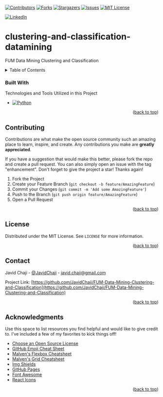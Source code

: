 <a name="readme-top"></a>


[![Contributors][contributors-shield]][contributors-url]
[![Forks][forks-shield]][forks-url]
[![Stargazers][stars-shield]][stars-url]
[![Issues][issues-shield]][issues-url]
[![MIT License][license-shield]][license-url]



[![LinkedIn][linkedin-shield]][javid-linkedin-url]

# clustering-and-classification-datamining

FUM Data Mining Clustering and Classification



<!-- TABLE OF CONTENTS -->
<details>
  <summary>Table of Contents</summary>
  <ol>
    <li>
      <a href="#about-the-project">About The Project</a>
      <ul>
        <li><a href="#built-with">Built With</a></li>
      </ul>
    </li>
    <li>
      <a href="#getting-started">Getting Started</a>
      <ul>
        <li><a href="#prerequisites">Prerequisites</a></li>
        <li><a href="#installation">Installation</a></li>
      </ul>
    </li>
    <li><a href="#usage">Usage</a></li>
    <li><a href="#roadmap">Roadmap</a></li>
    <li><a href="#contributing">Contributing</a></li>
    <li><a href="#license">License</a></li>
    <li><a href="#contact">Contact</a></li>
    <li><a href="#acknowledgments">Acknowledgments</a></li>
  </ol>
</details>




### Built With

<!-- This section should list any major frameworks/libraries used to bootstrap your project. Leave any add-ons/plugins for the acknowledgements section. Here are a few examples. -->

Technologies and Tools Utilized in this Project

- [![Python][Python-Shield]][Python-url]

<p align="right">(<a href="#readme-top">back to top</a>)</p>





<!-- CONTRIBUTING -->
## Contributing

Contributions are what make the open source community such an amazing place to learn, inspire, and create. Any contributions you make are **greatly appreciated**.

If you have a suggestion that would make this better, please fork the repo and create a pull request. You can also simply open an issue with the tag "enhancement".
Don't forget to give the project a star! Thanks again!

1. Fork the Project
2. Create your Feature Branch (`git checkout -b feature/AmazingFeature`)
3. Commit your Changes (`git commit -m 'Add some AmazingFeature'`)
4. Push to the Branch (`git push origin feature/AmazingFeature`)
5. Open a Pull Request

<p align="right">(<a href="#readme-top">back to top</a>)</p>




<!-- LICENSE -->
## License

Distributed under the MIT License. See `LICENSE` for more information.

<p align="right">(<a href="#readme-top">back to top</a>)</p>



<!-- CONTACT -->
## Contact

Javid Chaji - [@JavidChaji](https://x.com/JavidChaji) - javid.chaji@gmail.com

Project Link: [https://github.com/JavidChaji/FUM-Data-Mining-Clustering-and-Classification](https://github.com/JavidChaji/FUM-Data-Mining-Clustering-and-Classification)

<p align="right">(<a href="#readme-top">back to top</a>)</p>




<!-- ACKNOWLEDGMENTS -->
## Acknowledgments

Use this space to list resources you find helpful and would like to give credit to. I've included a few of my favorites to kick things off!

* [Choose an Open Source License](https://choosealicense.com)
* [GitHub Emoji Cheat Sheet](https://www.webpagefx.com/tools/emoji-cheat-sheet)
* [Malven's Flexbox Cheatsheet](https://flexbox.malven.co/)
* [Malven's Grid Cheatsheet](https://grid.malven.co/)
* [Img Shields](https://shields.io)
* [GitHub Pages](https://pages.github.com)
* [Font Awesome](https://fontawesome.com)
* [React Icons](https://react-icons.github.io/react-icons/search)

<p align="right">(<a href="#readme-top">back to top</a>)</p>




<!-- MARKDOWN LINKS & IMAGES -->
<!-- https://www.markdownguide.org/basic-syntax/#reference-style-links -->
<!-- https://ileriayo.github.io/markdown-badges/ -->

<!-- Contributors -->
[contributors-shield]: https://img.shields.io/github/contributors/javidchaji/FUM-Data-Mining-Clustering-and-Classification.svg?style=for-the-badge

[contributors-url]: https://github.com/javidchaji/FUM-Data-Mining-Clustering-and-Classification/graphs/contributors

<!-- Forks -->
[forks-shield]: https://img.shields.io/github/forks/javidchaji/FUM-Data-Mining-Clustering-and-Classification.svg?style=for-the-badge

[forks-url]: https://github.com/javidchaji/FUM-Data-Mining-Clustering-and-Classification/network/members


<!-- Stars -->
[stars-shield]: https://img.shields.io/github/stars/javidchaji/FUM-Data-Mining-Clustering-and-Classification.svg?style=for-the-badge

[stars-url]: https://github.com/javidchaji/FUM-Data-Mining-Clustering-and-Classification/stargazers


<!-- Issues -->
[issues-shield]: https://img.shields.io/github/issues/javidchaji/FUM-Data-Mining-Clustering-and-Classification.svg?style=for-the-badge

[issues-url]: https://github.com/javidchaji/FUM-Data-Mining-Clustering-and-Classification/issues


<!-- License -->
[license-shield]: https://img.shields.io/github/license/javidchaji/FUM-Data-Mining-Clustering-and-Classification.svg?style=for-the-badge

[license-url]: https://github.com/javidchaji/FUM-Data-Mining-Clustering-and-Classification/blob/master/LICENSE


<!-- Linkedin -->
[linkedin-shield]: https://img.shields.io/badge/linkedin-%230077B5.svg?style=for-the-badge&logo=linkedin&logoColor=white

[javid-linkedin-url]: https://linkedin.com/in/javidchaji


[Python-Shield]: https://img.shields.io/badge/Python-FFD43B?style=for-the-badge&logo=python&logoColor=blue
[Python-url]: https://www.python.org/
